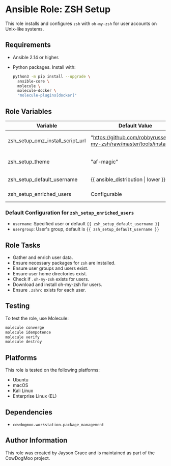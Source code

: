 # Ansible Role: ZSH Setup

This role installs and configures `zsh` with `oh-my-zsh` for user accounts on
Unix-like systems.

## Requirements

- Ansible 2.14 or higher.
- Python packages. Install with:

  ```bash
  python3 -m pip install --upgrade \
    ansible-core \
    molecule \
    molecule-docker \
    "molecule-plugins[docker]"
  ```

## Role Variables

| Variable                         | Default Value                                                           | Description              |
| -------------------------------- | ----------------------------------------------------------------------- | ------------------------ |
| zsh_setup_omz_install_script_url | "https://github.com/robbyrussell/oh-my-zsh/raw/master/tools/install.sh" | oh-my-zsh install script |
| zsh_setup_theme                  | "af-magic"                                                              | Default theme for zsh    |
| zsh_setup_default_username       | {{ ansible_distribution \| lower }}                                     | Default username         |
| zsh_setup_enriched_users         | Configurable                                                            | Users for zsh setup      |

### Default Configuration for `zsh_setup_enriched_users`

- `username`: Specified user or default `{{ zsh_setup_default_username }}`
- `usergroup`: User's group, default is `{{ zsh_setup_default_username }}`

## Role Tasks

- Gather and enrich user data.
- Ensure necessary packages for `zsh` are installed.
- Ensure user groups and users exist.
- Ensure user home directories exist.
- Check if `.oh-my-zsh` exists for users.
- Download and install oh-my-zsh for users.
- Ensure `.zshrc` exists for each user.

## Testing

To test the role, use Molecule:

```bash
molecule converge
molecule idempotence
molecule verify
molecule destroy
```

## Platforms

This role is tested on the following platforms:

- Ubuntu
- macOS
- Kali Linux
- Enterprise Linux (EL)

## Dependencies

- `cowdogmoo.workstation.package_management`

## Author Information

This role was created by Jayson Grace and is maintained as part of the
CowDogMoo project.
